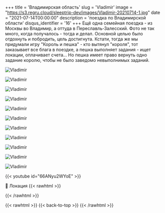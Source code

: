 +++
title = 'Владимирская область'
slug = 'Vladimir'
image = "https://s3.regru.cloud/sleeptrip-dev/images/Vladimir-20210714-1.jpg"
date = "2021-07-14T00:00:00"
description = 'поездка по Владимирской области'
disqus_identifier = '16'
+++
Ещё одна семейная поездка - из Москвы во Владимир, а оттуда в Переславль-Залесский. Фото не так много, когда получалось - тогда и делал. Основной целью было отдохнуть и побродить, цель достигнута. Кстати, тогда же мы придумали игру "Король и пешка" - кто вытянул "короля", тот заказывает все блага в поездке, а пешка выполняет задания - ищет локации, оплачивает счета... Но пешка имеет право вернуть одно задание королю, чтобы не было заведомо невыполнимых заданий.

![Vladimir](https://s3.regru.cloud/sleeptrip-dev/images/Vladimir-20210714-2.jpg)

![Vladimir](https://s3.regru.cloud/sleeptrip-dev/images/Vladimir-20210714-3.jpg)

![Vladimir](https://s3.regru.cloud/sleeptrip-dev/images/Vladimir-20210714-4.jpg)

![Vladimir](https://s3.regru.cloud/sleeptrip-dev/images/Vladimir-20210714-5.jpg)

![Vladimir](https://s3.regru.cloud/sleeptrip-dev/images/Vladimir-20210714-6.jpg)

![Vladimir](https://s3.regru.cloud/sleeptrip-dev/images/Vladimir-20210714-7.jpg)

![Vladimir](https://s3.regru.cloud/sleeptrip-dev/images/Vladimir-20210714-8.jpg)

![Vladimir](https://s3.regru.cloud/sleeptrip-dev/images/Vladimir-20210714-9.jpg)

![Vladimir](https://s3.regru.cloud/sleeptrip-dev/images/Vladimir-20210714-10.jpg)

![Vladimir](https://s3.regru.cloud/sleeptrip-dev/images/Vladimir-20210714-11.jpg)

![Vladimir](https://s3.regru.cloud/sleeptrip-dev/images/Vladimir-20210714-12.jpg)

{{< youtube id="66ANyu2WYoE" >}}

📍 Локация
{{< rawhtml >}}
<div class="yandex-map-container">
<script type="text/javascript" charset="utf-8" async src="https://api-maps.yandex.ru/services/constructor/1.0/js/?um=constructor%3Abd66761cbd87adab076b9fc69d665f6c048f1a3ed975b5266b35fd2f86cafafa&amp;width=800&amp;height=400&amp;lang=ru_RU&amp;scroll=true"></script>
</div>
{{< /rawhtml >}}

{{< rawhtml >}}
{{< back-to-top >}}
{{< /rawhtml >}}
